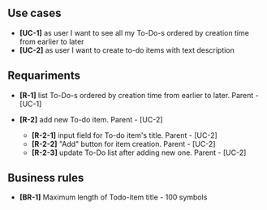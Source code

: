 ## Use cases

- **[UC-1]** as user I want to see all my To-Do-s ordered by creation time from earlier to later
- **[UC-2]** as user I want to create to-do items with text description

## Requariments

- **[R-1]** list To-Do-s ordered by creation time from earlier to later. Parent - [UC-1]

- **[R-2]** add new To-do item. Parent - [UC-2]
	- **[R-2-1]** input field for To-do item's title. Parent - [UC-2]
	- **[R-2-2]** "Add" button for item creation. Parent - [UC-2]
	- **[R-2-3]** update To-Do list after adding new one. Parent - [UC-2]

## Business rules

- **[BR-1]** Maximum length of Todo-item title - 100 symbols
